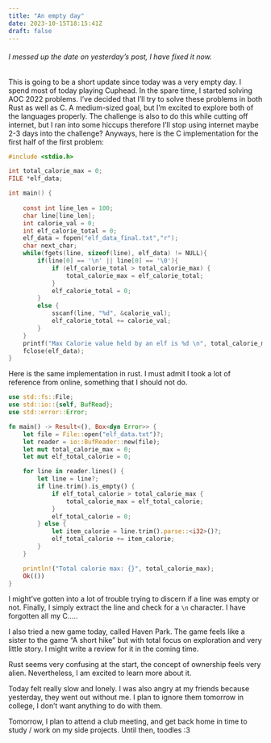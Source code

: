 ```yaml
---
title: "An empty day"
date: 2023-10-15T18:15:41Z
draft: false
---
```


###### I messed up the date on yesterday’s post, I have fixed it now.

This is going to be a short update since today was a very empty day. I spend most of today playing Cuphead. In the spare time, I started solving AOC 2022 problems. I’ve decided that I’ll try to solve these problems in both Rust as well as C. A medium-sized goal, but I’m excited to explore both of the languages properly. The challenge is also to do this while cutting off internet, but I ran into some hiccups therefore I’ll stop using internet maybe 2-3 days into the challenge? Anyways, here is the C implementation for the first half of the first problem:

```c
#include <stdio.h>

int total_calorie_max = 0;
FILE *elf_data;

int main() {
    
    const int line_len = 100;
    char line[line_len];
    int calorie_val = 0;
    int elf_calorie_total = 0;
    elf_data = fopen("elf_data_final.txt","r");
    char next_char;
    while(fgets(line, sizeof(line), elf_data) != NULL){
        if(line[0] == '\n' || line[0] == '\0'){
            if (elf_calorie_total > total_calorie_max) {
                total_calorie_max = elf_calorie_total;
            }
            elf_calorie_total = 0;
        }
        else {
            sscanf(line, "%d", &calorie_val);
            elf_calorie_total += calorie_val;
        }
    }
    printf("Max Calorie value held by an elf is %d \n", total_calorie_max);
    fclose(elf_data);
}
```

Here is the same implementation in rust. I must admit I took a lot of reference from online, something that I should not do.

```rust
use std::fs::File;
use std::io::{self, BufRead};
use std::error::Error;

fn main() -> Result<(), Box<dyn Error>> {
    let file = File::open("elf_data.txt")?;
    let reader = io::BufReader::new(file);
    let mut total_calorie_max = 0;
    let mut elf_total_calorie = 0;

    for line in reader.lines() {
        let line = line?;
        if line.trim().is_empty() {
            if elf_total_calorie > total_calorie_max {
                total_calorie_max = elf_total_calorie;
            }
            elf_total_calorie = 0;
        } else {
            let item_calorie = line.trim().parse::<i32>()?;
            elf_total_calorie += item_calorie;
        }
    }

    println!("Total calorie max: {}", total_calorie_max);
    Ok(())
}
```

I might’ve gotten into a lot of trouble trying to discern if a line was empty or not. Finally, I simply extract the line and  check for a `\n` character. I have forgotten all my C…..

I also tried a new game today, called Haven Park. The game feels like a sister to the game “A short hike” but with total focus on exploration and very little story. I might write a review for it in the coming time.

Rust seems very confusing at the start, the concept of ownership feels very alien. Nevertheless, I am excited to learn more about it.

Today felt really slow and lonely. I was also angry at my friends because yesterday, they went out without me. I plan to ignore them tomorrow in college, I don’t want anything to do with them.

Tomorrow, I plan to attend a club meeting, and get back home in time to study / work on my side projects. Until then, toodles :3

